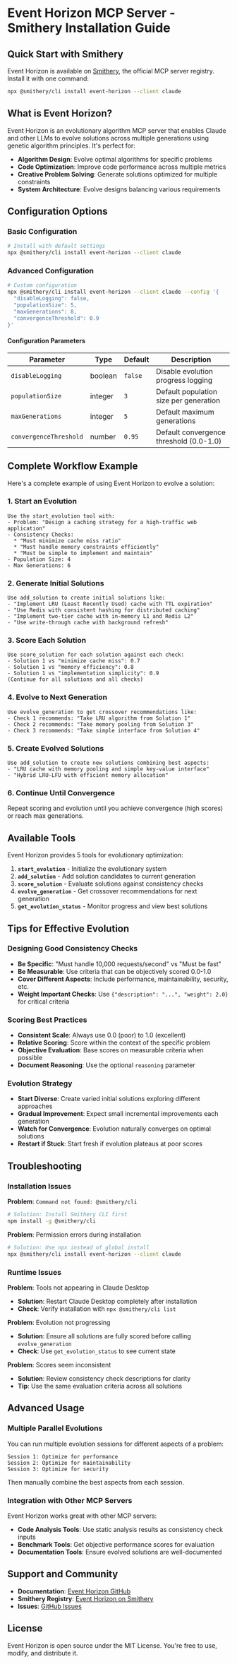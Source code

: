 # Event Horizon MCP Server - Smithery Installation Guide

## Quick Start with Smithery

Event Horizon is available on [Smithery](https://smithery.ai), the official MCP server registry. Install it with one command:

```bash
npx @smithery/cli install event-horizon --client claude
```

## What is Event Horizon?

Event Horizon is an evolutionary algorithm MCP server that enables Claude and other LLMs to evolve solutions across multiple generations using genetic algorithm principles. It's perfect for:

- **Algorithm Design**: Evolve optimal algorithms for specific problems
- **Code Optimization**: Improve code performance across multiple metrics  
- **Creative Problem Solving**: Generate solutions optimized for multiple constraints
- **System Architecture**: Evolve designs balancing various requirements

## Configuration Options

### Basic Configuration

```bash
# Install with default settings
npx @smithery/cli install event-horizon --client claude
```

### Advanced Configuration

```bash
# Custom configuration
npx @smithery/cli install event-horizon --client claude --config '{
  "disableLogging": false,
  "populationSize": 5,
  "maxGenerations": 8,
  "convergenceThreshold": 0.9
}'
```

#### Configuration Parameters

| Parameter | Type | Default | Description |
|-----------|------|---------|-------------|
| `disableLogging` | boolean | `false` | Disable evolution progress logging |
| `populationSize` | integer | `3` | Default population size per generation |
| `maxGenerations` | integer | `5` | Default maximum generations |
| `convergenceThreshold` | number | `0.95` | Default convergence threshold (0.0-1.0) |

## Complete Workflow Example

Here's a complete example of using Event Horizon to evolve a solution:

### 1. Start an Evolution

```
Use the start_evolution tool with:
- Problem: "Design a caching strategy for a high-traffic web application"
- Consistency Checks:
  * "Must minimize cache miss ratio"
  * "Must handle memory constraints efficiently"  
  * "Must be simple to implement and maintain"
- Population Size: 4
- Max Generations: 6
```

### 2. Generate Initial Solutions

```
Use add_solution to create initial solutions like:
- "Implement LRU (Least Recently Used) cache with TTL expiration"
- "Use Redis with consistent hashing for distributed caching"
- "Implement two-tier cache with in-memory L1 and Redis L2"
- "Use write-through cache with background refresh"
```

### 3. Score Each Solution

```
Use score_solution for each solution against each check:
- Solution 1 vs "minimize cache miss": 0.7
- Solution 1 vs "memory efficiency": 0.8
- Solution 1 vs "implementation simplicity": 0.9
(Continue for all solutions and all checks)
```

### 4. Evolve to Next Generation

```
Use evolve_generation to get crossover recommendations like:
- Check 1 recommends: "Take LRU algorithm from Solution 1"
- Check 2 recommends: "Take memory pooling from Solution 3"  
- Check 3 recommends: "Take simple interface from Solution 4"
```

### 5. Create Evolved Solutions

```
Use add_solution to create new solutions combining best aspects:
- "LRU cache with memory pooling and simple key-value interface"
- "Hybrid LRU-LFU with efficient memory allocation"
```

### 6. Continue Until Convergence

Repeat scoring and evolution until you achieve convergence (high scores) or reach max generations.

## Available Tools

Event Horizon provides 5 tools for evolutionary optimization:

1. **`start_evolution`** - Initialize the evolutionary system
2. **`add_solution`** - Add solution candidates to current generation
3. **`score_solution`** - Evaluate solutions against consistency checks
4. **`evolve_generation`** - Get crossover recommendations for next generation
5. **`get_evolution_status`** - Monitor progress and view best solutions

## Tips for Effective Evolution

### Designing Good Consistency Checks

- **Be Specific**: "Must handle 10,000 requests/second" vs "Must be fast"
- **Be Measurable**: Use criteria that can be objectively scored 0.0-1.0
- **Cover Different Aspects**: Include performance, maintainability, security, etc.
- **Weight Important Checks**: Use `{"description": "...", "weight": 2.0}` for critical criteria

### Scoring Best Practices

- **Consistent Scale**: Always use 0.0 (poor) to 1.0 (excellent)
- **Relative Scoring**: Score within the context of the specific problem
- **Objective Evaluation**: Base scores on measurable criteria when possible
- **Document Reasoning**: Use the optional `reasoning` parameter

### Evolution Strategy

- **Start Diverse**: Create varied initial solutions exploring different approaches
- **Gradual Improvement**: Expect small incremental improvements each generation  
- **Watch for Convergence**: Evolution naturally converges on optimal solutions
- **Restart if Stuck**: Start fresh if evolution plateaus at poor scores

## Troubleshooting

### Installation Issues

**Problem**: `Command not found: @smithery/cli`
```bash
# Solution: Install Smithery CLI first
npm install -g @smithery/cli
```

**Problem**: Permission errors during installation
```bash
# Solution: Use npx instead of global install
npx @smithery/cli install event-horizon --client claude
```

### Runtime Issues

**Problem**: Tools not appearing in Claude Desktop
- **Solution**: Restart Claude Desktop completely after installation
- **Check**: Verify installation with `npx @smithery/cli list`

**Problem**: Evolution not progressing
- **Solution**: Ensure all solutions are fully scored before calling `evolve_generation`
- **Check**: Use `get_evolution_status` to see current state

**Problem**: Scores seem inconsistent
- **Solution**: Review consistency check descriptions for clarity
- **Tip**: Use the same evaluation criteria across all solutions

## Advanced Usage

### Multiple Parallel Evolutions

You can run multiple evolution sessions for different aspects of a problem:

```
Session 1: Optimize for performance
Session 2: Optimize for maintainability  
Session 3: Optimize for security
```

Then manually combine the best aspects from each session.

### Integration with Other MCP Servers

Event Horizon works great with other MCP servers:

- **Code Analysis Tools**: Use static analysis results as consistency check inputs
- **Benchmark Tools**: Get objective performance scores for evaluation
- **Documentation Tools**: Ensure evolved solutions are well-documented

## Support and Community

- **Documentation**: [Event Horizon GitHub](https://github.com/manasp21/EventHorizon)
- **Smithery Registry**: [Event Horizon on Smithery](https://smithery.ai/server/event-horizon)
- **Issues**: [GitHub Issues](https://github.com/manasp21/EventHorizon/issues)

## License

Event Horizon is open source under the MIT License. You're free to use, modify, and distribute it.